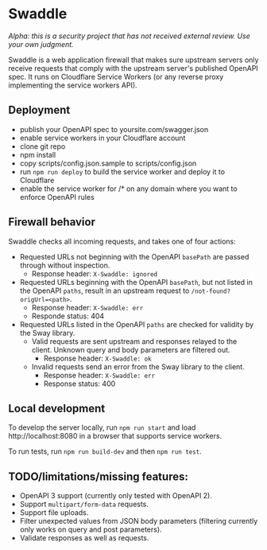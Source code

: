 # Swaddle

*Alpha: this is a security project that has not received external review. Use your own judgment.*

Swaddle is a web application firewall that makes sure upstream servers only receive requests that comply with the
upstream server's published OpenAPI spec. It runs on Cloudflare Service Workers (or any reverse proxy implementing
the service workers API).

## Deployment

* publish your OpenAPI spec to yoursite.com/swagger.json
* enable service workers in your Cloudflare account
* clone git repo
* npm install
* copy scripts/config.json.sample to scripts/config.json
* run `npm run deploy` to build the service worker and deploy it to Cloudflare
* enable the service worker for /* on any domain where you want to enforce OpenAPI rules

## Firewall behavior

Swaddle checks all incoming requests, and takes one of four actions:

* Requested URLs not beginning with the OpenAPI `basePath` are passed through without inspection.
    * Response header: `X-Swaddle: ignored`
* Requested URLs beginning with the OpenAPI `basePath`, but not listed in the OpenAPI `paths`, result in an upstream
  request to `/not-found?origUrl=<path>`.
    * Response header: `X-Swaddle: err`
    * Responde status: 404
* Requested URLs listed in the OpenAPI `paths` are checked for validity by the Sway library.
    * Valid requests are sent upstream and responses relayed to the client. Unknown query and body parameters are filtered out.
        * Response header: `X-Swaddle: ok`
    * Invalid requests send an error from the Sway library to the client.
        * Response header: `X-Swaddle: err`
        * Response status: 400

## Local development

To develop the server locally, run `npm run start` and load http://localhost:8080 in a browser that supports service
workers.

To run tests, run `npm run build-dev` and then `npm run test`.

## TODO/limitations/missing features:

* OpenAPI 3 support (currently only tested with OpenAPI 2).
* Support `multipart/form-data` requests.
* Support file uploads.
* Filter unexpected values from JSON body parameters (filtering currently only works on query and post parameters).
* Validate responses as well as requests.